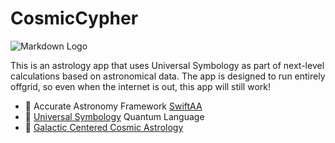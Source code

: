 # CosmicCypher

![Markdown Logo](https://i.imgur.com/dbhLwml.jpg)

This is an astrology app that uses Universal Symbology as part of next-level calculations based on astronomical data.
The app is designed to run entirely offgrid, so even when the internet is out, this app will still work!

- 🔭 Accurate Astronomy Framework [SwiftAA](https://github.com/onekiloparsec/SwiftAA)
- 📑 [Universal Symbology](https://www.cosmiccodex.app/) Quantum Language
- 🌌 [Galactic Centered Cosmic Astrology](https://www.astro.com/astrology/in_ayanamsha_e.htm)
